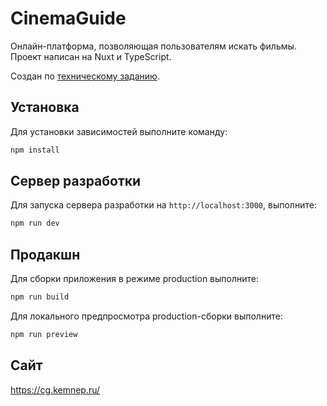 # CinemaGuide

Онлайн-платформа, позволяющая пользователям искать фильмы. Проект написан на Nuxt и TypeScript.

Создан по [техническому заданию](https://github.com/kemrash/cg/blob/main/tz/%D0%A2%D0%B5%D1%85%D0%BD%D0%B8%D1%87%D0%B5%D1%81%D0%BA%D0%BE%D0%B5%20%D0%B7%D0%B0%D0%B4%D0%B0%D0%BD%D0%B8%D0%B5.%20%D0%A4%D0%B8%D0%BD%D0%B0%D0%BB%D1%8C%D0%BD%D0%B0%D1%8F%20%D1%80%D0%B0%D0%B1%D0%BE%D1%82%D0%B0%20%D0%BA%D1%83%D1%80%D1%81%D0%B0%20%C2%ABVue.js%C2%BB%20.pdf).

## Установка

Для установки зависимостей выполните команду:

```bash
npm install
```

## Сервер разработки

Для запуска сервера разработки на `http://localhost:3000`, выполните:

```bash
npm run dev
```

## Продакшн

Для сборки приложения в режиме production выполните:

```bash
npm run build
```

Для локального предпросмотра production-сборки выполните:

```bash
npm run preview
```

## Сайт

https://cg.kemnep.ru/
